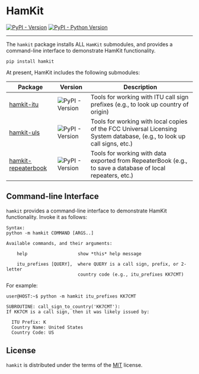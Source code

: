 # HamKit

[![PyPI - Version](https://img.shields.io/pypi/v/hamkit.svg)](https://pypi.org/project/hamkit)
[![PyPI - Python Version](https://img.shields.io/pypi/pyversions/hamkit.svg)](https://pypi.org/project/hamkit)

---

The `hamkit` package installs ALL `HamKit` submodules, and provides a command-line interface to demonstrate HamKit functionality.

```console
pip install hamkit
```

At present, HamKit includes the following submodules:

| Package                                                              | Version                                                                  | Description                                                                                                             |
| -------------------------------------------------------------------- | ------------------------------------------------------------------------ | ----------------------------------------------------------------------------------------------------------------------- |
| [hamkit-itu](https://pypi.org/project/hamkit-itu/)                   | ![PyPI - Version](https://img.shields.io/pypi/v/hamkit-itu.svg)          | Tools for working with ITU call sign prefixes (e.g., to look up country of origin)                                      |
| [hamkit-uls](https://pypi.org/project/hamkit-uls/)                   | ![PyPI - Version](https://img.shields.io/pypi/v/hamkit-uls.svg)          | Tools for working with local copies of the FCC Universal Licensing System database, (e.g., to look up call signs, etc.) |
| [hamkit-repeaterbook](https://pypi.org/project/hamkit-repeaterbook/) | ![PyPI - Version](https://img.shields.io/pypi/v/hamkit-repeaterbook.svg) | Tools for working with data exported from RepeaterBook (e.g., to save a database of local repeaters, etc.)              |

## Command-line Interface

`hamkit` provides a command-line interface to demonstrate HamKit functionality. Invoke it as follows:

```console
Syntax:
python -m hamkit COMMAND [ARGS..]

Available commands, and their arguments:

    help                   show *this* help message

    itu_prefixes [QUERY],  where QUERY is a call sign, prefix, or 2-letter
                           country code (e.g., itu_prefixes KK7CMT)
```

For example:

```
user@HOST:~$ python -m hamkit itu_prefixes KK7CMT

SUBROUTINE: call_sign_to_country('KK7CMT'):
If KK7CM is a call sign, then it was likely issued by:

  ITU Prefix: K
  Country Name: United States
  Country Code: US
```

## License

`hamkit` is distributed under the terms of the [MIT](https://spdx.org/licenses/MIT.html) license.

